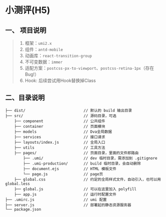 # 小测评(H5)

## 一、 项目说明

> 1. 框架：`umi2.x`
> 2. 组件：`antd-mobile`
> 3. 动画库：`react-transition-group`
> 4. 不可变数据：`immer`
> 5. 适配方案：`postcss-px-to-viewport`、`postcss-retina-1px`（存在Bug!）
> 6. Hook:  后续尝试用Hook替换掉Class

## 二、目录说明

```
├── dist/                          // 默认的 build 输出目录
├── src/                           // 源码目录，可选
	├── component                  // 公共组件
	├── container                  // 页面模块
	├── models                     // Dva全局数据
	├── services                   // 接口请求
    ├── layouts/index.js           // 全局入口
    ├── utils                      // 工具方法
    ├── pages/                     // 页面目录，里面的文件即路由
        ├── .umi/                  // dev 临时目录，需添加到 .gitignore
        ├── .umi-production/       // build 临时目录，会自动删除
        ├── document.ejs           // HTML 模板文件
        └── page.js                // page页
    ├── global.css                 // 约定的全局样式文件，自动引入，也可以用 global.less
    ├── global.js                  // 可以在这里加入 polyfill
    ├── app.js                     // 运行时配置文件
├── .umirc.js                      // umi 配置
├── server.js                      // 部署起的静态资源服务器
└── package.json
```
